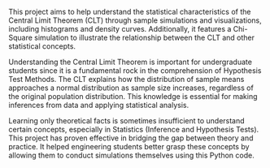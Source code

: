 This project aims to help understand the statistical characteristics of the Central Limit Theorem (CLT) through sample simulations and visualizations, including histograms and density curves. Additionally, it features a Chi-Square simulation to illustrate the relationship between the CLT and other statistical concepts.

Understanding the Central Limit Theorem is important for undergraduate students since it is a fundamental rock in the comprehension of Hypothesis Test Methods. The CLT explains how the distribution of sample means approaches a normal distribution as sample size increases, regardless of the original population distribution. This knowledge is essential for making inferences from data and applying statistical analysis.

Learning only theoretical facts is sometimes insufficient to understand certain concepts, especially in Statistics (Inference and Hypothesis Tests). This project has proven effective in bridging the gap between theory and practice. It helped engineering students better grasp these concepts by allowing them to conduct simulations themselves using this Python code.
